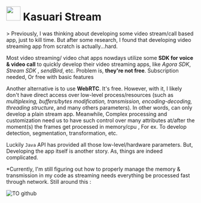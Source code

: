 <h1><img src="https://github.com/fevpallar/KasuariStream/assets/17115595/740c5083-b4e6-4ee4-9635-aea981cbae08" width="38" /> Kasuari Stream </h1>>
Previously, I was thinking about developing some video stream/call based app, just to kill time.
But after some research, I found that developing video streaming app from scratch is actually...hard.

Most video streaming/ video chat apps nowdays utilize some **SDK for voice & video call** to quickly develop 
their video streaming apps, like _Agora SDK_, _Stream SDK_ , _sendBird_, etc. Problem is, **they're not free**. Subscription needed, Or free with basic features

Another alternative is to use **WebRTC**. It's free. However, with it, I likely
don't have direct access over low-level process/resources (such as _multiplexing, buffers/bytes modification, transmission, encoding-decoding, threading structure_, and many others parameters). In other words, can only develop a plain stream app. Meanwhile, Complex processing and customization need us to have such control over many attributes at/after the moment(s) the frames get processed in memory/cpu , For ex. To develop detection, segmentation, transformation, etc.

Luckily `Java` API has provided all those low-level/hardware parameters. But, Developing the app itself is another story. As, things are indeed complicated.

*Currently, I'm still figuring out how to properly manage the memory & transmission in my code as streaming needs everything be processed fast through network. Still around this :

![TO github](https://github.com/fevpallar/KasuariStream/assets/17115595/549ef410-e321-454f-8e27-08120a34b339)






